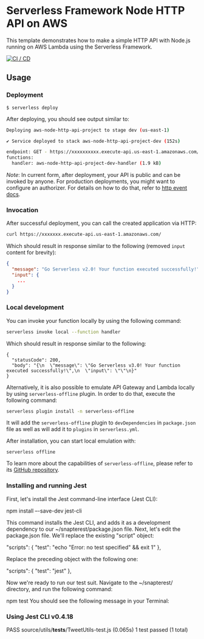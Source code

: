 # Serverless Framework Node HTTP API on AWS

This template demonstrates how to make a simple HTTP API with Node.js running on AWS Lambda using the Serverless Framework.

[![CI / CD](https://github.com/kerobs/aws-nodejs-lambda-func/actions/workflows/ci.yml/badge.svg)](https://github.com/kerobs/aws-nodejs-lambda-func/actions/workflows/ci.yml)

## Usage

### Deployment

```
$ serverless deploy
```

After deploying, you should see output similar to:

```bash
Deploying aws-node-http-api-project to stage dev (us-east-1)

✔ Service deployed to stack aws-node-http-api-project-dev (152s)

endpoint: GET - https://xxxxxxxxxx.execute-api.us-east-1.amazonaws.com/
functions:
  handler: aws-node-http-api-project-dev-handler (1.9 kB)
```

_Note_: In current form, after deployment, your API is public and can be invoked by anyone. For production deployments, you might want to configure an authorizer. For details on how to do that, refer to [http event docs](https://www.serverless.com/framework/docs/providers/aws/events/apigateway/).

### Invocation

After successful deployment, you can call the created application via HTTP:

```bash
curl https://xxxxxxx.execute-api.us-east-1.amazonaws.com/
```

Which should result in response similar to the following (removed `input` content for brevity):

```json
{
  "message": "Go Serverless v2.0! Your function executed successfully!",
  "input": {
    ...
  }
}
```

### Local development

You can invoke your function locally by using the following command:

```bash
serverless invoke local --function handler
```

Which should result in response similar to the following:

```
{
  "statusCode": 200,
  "body": "{\n  \"message\": \"Go Serverless v3.0! Your function executed successfully!\",\n  \"input\": \"\"\n}"
}
```

Alternatively, it is also possible to emulate API Gateway and Lambda locally by using `serverless-offline` plugin. In order to do that, execute the following command:

```bash
serverless plugin install -n serverless-offline
```

It will add the `serverless-offline` plugin to `devDependencies` in `package.json` file as well as will add it to `plugins` in `serverless.yml`.

After installation, you can start local emulation with:

```
serverless offline
```

To learn more about the capabilities of `serverless-offline`, please refer to its [GitHub repository](https://github.com/dherault/serverless-offline).


### Installing and running Jest

First, let's install the Jest command-line interface (Jest CLI):

npm install –-save-dev jest-cli

This command installs the Jest CLI, and adds it as a development dependency to our ~/snapterest/package.json file. Next, let's edit the package.json file. We'll replace the existing "script" object:

"scripts": {
  "test": "echo \"Error: no test specified\" && exit 1"
},

Replace the preceding object with the following one:

"scripts": {
  "test": "jest"
},

Now we're ready to run our test suit. Navigate to the ~/snapterest/ directory, and run the following command:

npm test
You should see the following message in your Terminal:

### Using Jest CLI v0.4.18
 PASS  source/utils/__tests__/TweetUtils-test.js (0.065s)
1 test passed (1 total)